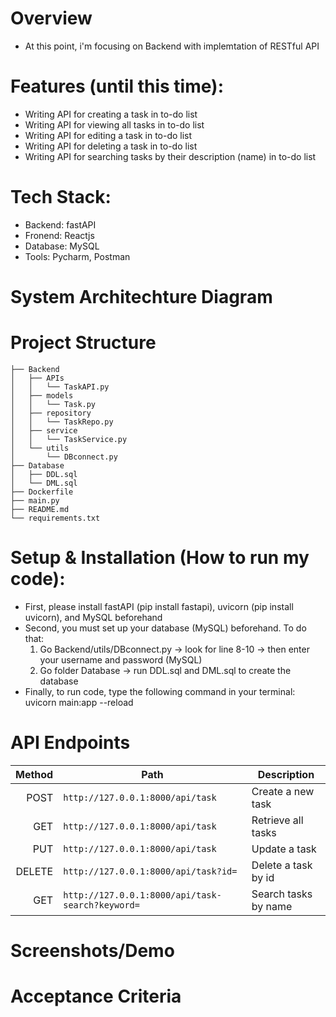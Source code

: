 # Overview
   - At this point, i'm focusing on Backend with implemtation of RESTful API
# Features (until this time):
   - Writing API for creating a task in to-do list
   - Writing API for viewing all tasks in to-do list
   - Writing API for editing a task in to-do list
   - Writing API for deleting a task in to-do list
   - Writing API for searching tasks by their description (name) in to-do list
# Tech Stack:
   - Backend: fastAPI
   - Fronend: Reactjs
   - Database: MySQL
   - Tools: Pycharm, Postman
# System Architechture Diagram
# Project Structure
```
├── Backend
│   ├── APIs
│   │   └── TaskAPI.py
│   ├── models
│   │   └── Task.py
│   ├── repository
│   │   └── TaskRepo.py
│   ├── service
│   │   └── TaskService.py
│   └── utils
│       └── DBconnect.py
├── Database
│   ├── DDL.sql
│   └── DML.sql
├── Dockerfile
├── main.py
├── README.md
└── requirements.txt
```
# Setup & Installation (How to run my code):
   - First, please install fastAPI (pip install fastapi), uvicorn (pip install uvicorn), and MySQL beforehand
   - Second, you must set up your database (MySQL) beforehand. To do that:
     1. Go Backend/utils/DBconnect.py -> look for line 8-10 -> then enter your username and password (MySQL)
     2. Go folder Database -> run DDL.sql and DML.sql to create the database
   - Finally, to run code, type the following command in your terminal: uvicorn main:app --reload
# API Endpoints
   <table>
  <thead>
    <tr>
      <th style="text-align:right">Method</th>
      <th>Path</th>
      <th>Description</th>
    </tr>
  </thead>
  <tbody>
    <tr><td style="text-align:right">POST</td><td><code>http://127.0.0.1:8000/api/task</code></td><td>Create a new task</td></tr>
    <tr><td style="text-align:right">GET</td><td><code>http://127.0.0.1:8000/api/task</code></td><td>Retrieve all tasks</td></tr>
     <tr><td style="text-align:right">PUT</td><td><code>http://127.0.0.1:8000/api/task</code></td><td>Update a task</td></tr>
     <tr><td style="text-align:right">DELETE</td><td><code>http://127.0.0.1:8000/api/task?id=</code></td><td>Delete a task by id</td></tr>
     <tr><td style="text-align:right">GET</td><td><code>http://127.0.0.1:8000/api/task-search?keyword=</code></td><td>Search tasks by name</td></tr>
  </tbody>
</table>

# Screenshots/Demo
# Acceptance Criteria
